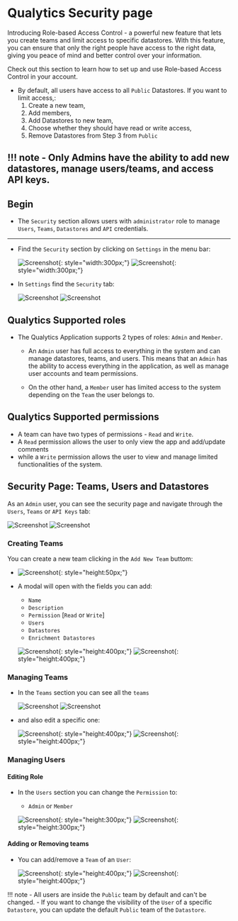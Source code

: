 # Qualytics Security page
Introducing Role-based Access Control - a powerful new feature that lets you create teams and limit access to specific datastores. With this feature, you can ensure that only the right people have access to the right data, giving you peace of mind and better control over your information. 

Check out this section to learn how to set up and use Role-based Access Control in your account.

* By default, all users have access to all `Public` Datastores. If you want to limit access,:
    1. Create a new team,
    2. Add members,
    3. Add Datastores to new team, 
    4. Choose whether they should have read or write access,
    5. Remove Datastores from Step 3 from `Public`

!!! note
    - Only Admins have the ability to add new datastores, manage users/teams, and access API keys.
---
## Begin
* The `Security` section allows users with `administrator` role to manage `Users`, `Teams`, `Datastores` and `API` credentials.

---

* Find the `Security` section by clicking on `Settings` in the menu bar:

  ![Screenshot](../../assets/notifications/settings-tab-light.png#only-light){: style="width:300px;"}
  ![Screenshot](../../assets/notifications/settings-tab-dark.png#only-dark){: style="width:300px;"}

* In `Settings` find the `Security` tab:

  ![Screenshot](../../assets/security/security-tab-light.png#only-light)
  ![Screenshot](../../assets/security/security-tab-dark.png#only-dark)

## Qualytics Supported roles

* The Qualytics Application supports 2 types of roles: `Admin` and `Member`.
    * An `Admin` user has full access to everything in the system and can manage datastores, teams, and users. This means that an `Admin` has the ability to access everything in the application, as well as manage user accounts and team permissions.

    * On the other hand, a `Member` user has limited access to the system depending on the `Team` the user belongs to. 
    
## Qualytics Supported permissions

  * A team can have two types of permissions - `Read` and `Write`. 
  * A `Read` permission allows the user to only view the app and add/update comments 
  * while a `Write` permission allows the user to view and manage limited functionalities of the system.

## Security Page: Teams, Users and Datastores

As an `Admin` user, you can see the security page and navigate through the `Users`, `Teams` or `API Keys` tab:

  ![Screenshot](../../assets/security/security-overview-light.png#only-light)
  ![Screenshot](../../assets/security/security-overview-dark.png#only-dark)

### Creating Teams
  You can create a new team clicking in the `Add New Team` buttom:

  - ![Screenshot](../../assets/security/create-team.png){: style="height:50px;"}

  - A modal will open with the fields you can add:
      * `Name`
      * `Description`
      * `Permission` [`Read` or `Write`]
      * `Users`
      * `Datastores`
      * `Enrichment Datastores`

      ![Screenshot](../../assets/security/add-team-light.png#only-light){: style="height:400px;"}
      ![Screenshot](../../assets/security/add-team-dark.png#only-dark){: style="height:400px;"}


### Managing Teams

* In the `Teams` section you can see all the `teams` 

  ![Screenshot](../../assets/security/security-team-overview-light.png#only-light)
  ![Screenshot](../../assets/security/security-team-overview-dark.png#only-dark)

* and also edit a specific one:

  ![Screenshot](../../assets/security/edit-team-light.png#only-light){: style="height:400px;"}
  ![Screenshot](../../assets/security/edit-team-dark.png#only-dark){: style="height:400px;"}

### Managing Users

#### Editing Role
* In the `Users` section you can change the `Permission` to:
    - `Admin` or `Member`

  ![Screenshot](../../assets/security/edit-user-permission-light.png#only-light){: style="height:300px;"}
  ![Screenshot](../../assets/security/edit-user-permission-dark.png#only-dark){: style="height:300px;"}

#### Adding or Removing teams
* You can add/remove a `Team` of an `User`:

  ![Screenshot](../../assets/security/edit-user-team-light.png#only-light){: style="height:400px;"}
  ![Screenshot](../../assets/security/edit-user-team-dark.png#only-dark){: style="height:400px;"}

!!! note
    - All users are inside the `Public` team by default and can't be changed. 
    - If you want to change the visibility of the `User` of a specific `Datastore`, you can update the default `Public` team of the `Datastore`.


